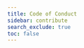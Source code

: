 ```yaml
---
title: Code of Conduct
sidebar: contribute
search_exclude: true
toc: false
---
```


<!--Code of Conduct -->

